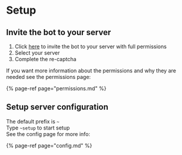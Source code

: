 # Setup

## Invite the bot to your server

1. Click [here](https://discord.com/api/oauth2/authorize?client_id=735395698278924359&permissions=379968&scope=bot) to invite the bot to your server with full permissions
2. Select your server
3. Complete the re-captcha

If you want more information about the permissions and why they are needed see the permissions page:

{% page-ref page="permissions.md" %}

## Setup server configuration

The default prefix is `~`  
Type `~setup` to start setup  
See the config page for more info:

{% page-ref page="config.md" %}
